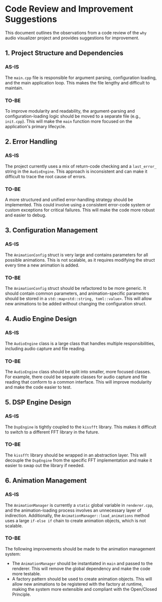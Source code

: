 # Code Review and Improvement Suggestions

This document outlines the observations from a code review of the `why` audio visualizer project and provides suggestions for improvement.

## 1. Project Structure and Dependencies

### AS-IS

The `main.cpp` file is responsible for argument parsing, configuration loading, and the main application loop. This makes the file lengthy and difficult to maintain.

### TO-BE

To improve modularity and readability, the argument-parsing and configuration-loading logic should be moved to a separate file (e.g., `init.cpp`). This will make the `main` function more focused on the application's primary lifecycle.

## 2. Error Handling

### AS-IS

The project currently uses a mix of return-code checking and a `last_error_` string in the `AudioEngine`. This approach is inconsistent and can make it difficult to trace the root cause of errors.

### TO-BE

A more structured and unified error-handling strategy should be implemented. This could involve using a consistent error-code system or custom exceptions for critical failures. This will make the code more robust and easier to debug.

## 3. Configuration Management

### AS-IS

The `AnimationConfig` struct is very large and contains parameters for all possible animations. This is not scalable, as it requires modifying the struct every time a new animation is added.

### TO-BE

The `AnimationConfig` struct should be refactored to be more generic. It should contain common parameters, and animation-specific parameters should be stored in a `std::map<std::string, toml::value>`. This will allow new animations to be added without changing the configuration struct.

## 4. Audio Engine Design

### AS-IS

The `AudioEngine` class is a large class that handles multiple responsibilities, including audio capture and file reading.

### TO-BE

The `AudioEngine` class should be split into smaller, more focused classes. For example, there could be separate classes for audio capture and file reading that conform to a common interface. This will improve modularity and make the code easier to test.

## 5. DSP Engine Design

### AS-IS

The `DspEngine` is tightly coupled to the `kissfft` library. This makes it difficult to switch to a different FFT library in the future.

### TO-BE

The `kissfft` library should be wrapped in an abstraction layer. This will decouple the `DspEngine` from the specific FFT implementation and make it easier to swap out the library if needed.

## 6. Animation Management

### AS-IS

The `AnimationManager` is currently a `static` global variable in `renderer.cpp`, and the animation-loading process involves an unnecessary layer of indirection. Additionally, the `AnimationManager::load_animations` method uses a large `if-else if` chain to create animation objects, which is not scalable.

### TO-BE

The following improvements should be made to the animation management system:

*   The `AnimationManager` should be instantiated in `main` and passed to the renderer. This will remove the global dependency and make the code more testable.
*   A factory pattern should be used to create animation objects. This will allow new animations to be registered with the factory at runtime, making the system more extensible and compliant with the Open/Closed Principle.
